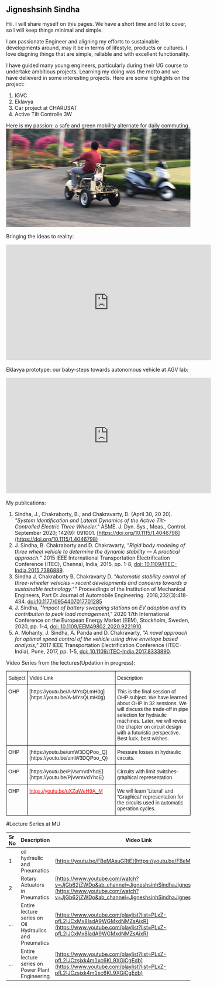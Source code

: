 ## Jigneshsinh Sindha

Hii. I will share myself on this pages. We have a short time and lot to cover, so I will keep things minimal and simple.

I am passionate Engineer and aligning my efforts to sustainable developments around, may it be in terms of lifestyle, products or cultures. I love disgning things that are simple, reliable and with excellent functionality.

I have guided many young engineers, particularly during their UG course to undertake ambitious projects. Learning my doing was the motto and we have delieverd in some interesting projects.
Here are some highlights on the project:
1. IGVC
2. Eklavya
3. Car project at CHARUSAT
4. Active Tilt Controlle 3W


Here is my passion: a safe and green mobility alternate for daily commuting.
![Screenshot](screenshot.jpg)

Bringing the ideas to reality:
<iframe width="560" height="315" src="https://www.youtube.com/embed/-VjmnLb2v14" title="YouTube video player" frameborder="0" allow="accelerometer; autoplay; clipboard-write; encrypted-media; gyroscope; picture-in-picture" allowfullscreen></iframe>


Eklavya prototype: our baby-steps towards autonomous vehicle at AGV lab:

<iframe width="560" height="315" src="https://www.youtube.com/embed/pNapyZJ8rZw" title="YouTube video player" frameborder="0" allow="accelerometer; autoplay; clipboard-write; encrypted-media; gyroscope; picture-in-picture" allowfullscreen></iframe>    

My publications:
1. Sindha, J., Chakraborty, B., and Chakravarty, D. (April 30, 20 20). _"System Identification and Lateral Dynamics of the Active Tilt-Controlled Electric Three Wheeler."_ ASME. J. Dyn. Sys., Meas., Control. September 2020; 142(9): 091001. [https://doi.org/10.1115/1.4046798](https://doi.org/10.1115/1.4046798)
2. J. Sindha, B. Chakraborty and D. Chakravarty, _"Rigid body modeling of three wheel vehicle to determine the dynamic stability — A practical approach._" 2015 IEEE International Transportation Electrification Conference (ITEC), Chennai, India, 2015, pp. 1-8, [doi: 10.1109/ITEC-India.2015.7386889](https://ieeexplore.ieee.org/abstract/document/7386889).
3. Sindha J, Chakraborty B, Chakravarty D. _"Automatic stability control of three-wheeler vehicles – recent developments and concerns towards a sustainable technology._"" Proceedings of the Institution of Mechanical Engineers, Part D: Journal of Automobile Engineering. 2018;232(3):418-434. [doi:10.1177/0954407017701285](https://journals.sagepub.com/doi/abs/10.1177/0954407017701285)
4. J. Sindha, _"Impact of battery swapping stations on EV adoption and its contribution to peak load management,"_ 2020 17th International Conference on the European Energy Market (EEM), Stockholm, Sweden, 2020, pp. 1-4, [doi: 10.1109/EEM49802.2020.9221910](https://ieeexplore.ieee.org/abstract/document/9221910).  
5. A. Mohanty, J. Sindha, A. Panda and D. Chakravarty, _"A novel approach for optimal speed control of the vehicle using drive envelope based analysis,"_ 2017 IEEE Transportation Electrification Conference (ITEC-India), Pune, 2017, pp. 1-5, [doi: 10.1109/ITEC-India.2017.8333890](https://ieeexplore.ieee.org/abstract/document/8333890).


<span class="__dimensions_badge_embed__" data-doi="10.1001/jama.2016.9797"></span><script async src="https://badge.dimensions.ai/badge.js" charset="utf-8"></script>
<!-- from the source "https://badge.dimensions.ai/#build"!> -->

Video Series from the lectures(Updation in progress):
<style type="text/css">
.tg  {border-collapse:collapse;border-spacing:0;}
.tg td{border-color:black;border-style:solid;border-width:1px;font-family:Arial, sans-serif;font-size:14px;
  overflow:hidden;padding:10px 5px;word-break:normal;}
.tg th{border-color:black;border-style:solid;border-width:1px;font-family:Arial, sans-serif;font-size:14px;
  font-weight:normal;overflow:hidden;padding:10px 5px;word-break:normal;}
.tg .tg-0lax{text-align:left;vertical-align:top}
</style>
<table class="tg">
<thead>
  <tr>
    <th class="tg-0lax">Subject</th>
    <th class="tg-0lax">Video Link</th>
    <th class="tg-0lax">Description</th>
  </tr>
</thead>
<tbody>
  <tr>
    <td class="tg-0lax">OHP</td>
    <td class="tg-0lax">[https://youtu.be/A-MYsQLmH0g](https://youtu.be/A-MYsQLmH0g)</td>
    <td class="tg-0lax">This is the final session of OHP subject. We have learned about OHP in 32 sessions. We will discuss the trade-off in pipe selection for hydraulic machines. Later, we will revise the chapter on circuit design with a futuristic perspective. Best luck, best wishes. </td>
  </tr>
  <tr>
    <td class="tg-0lax">OHP</td>
    <td class="tg-0lax">[https://youtu.be/umW3DQPoo_Q](https://youtu.be/umW3DQPoo_Q)</td>
    <td class="tg-0lax">Pressure losses in hydraulic circuits. </td>
  </tr>
  <tr>
    <td class="tg-0lax">OHP</td>
    <td class="tg-0lax">[https://youtu.be/PjVwmVdYhcE](https://youtu.be/PjVwmVdYhcE)</td>
    <td class="tg-0lax">Circuits with limit switches-graphical representation</td>
  </tr>
  <tr>
    <td class="tg-0lax">OHP</td>
    <td class="tg-0lax"><a href="https://youtu.be/uXZaWeH9A_M"><span style="text-decoration:none;color:red">https://youtu.be/uXZaWeH9A_M</span></a></td>
    <td class="tg-0lax">We will learn 'Literal' and "Graphical' representation for the circuits used in automatic operation cycles. </td>
  </tr>
</tbody>
</table>

#Lecture Series at MU

| Sr No          | Description    | Video Link |
| :------------- | :------------- |------------|
| 1              | oil hydraulic and Pneumatics| [https://youtu.be/FBeMAsuGRtE](https://youtu.be/FBeMAsuGRtE) |
| 2              | Rotary Actuators in Pneumatics| [https://www.youtube.com/watch?v=JjGb62jZWDo&ab_channel=JigneshsinhSindhaJigneshsinhSindha](https://www.youtube.com/watch?v=JjGb62jZWDo&ab_channel=JigneshsinhSindhaJigneshsinhSindha) |
| ...              | Entire lecture series on Oil Hydraulics and Pneumatics| [https://www.youtube.com/playlist?list=PLxZ-pfL2IJCxMx8ladA9WGMxdNMZsAixR](https://www.youtube.com/playlist?list=PLxZ-pfL2IJCxMx8ladA9WGMxdNMZsAixR) |
| ...              | Entire lecture series on Power Plant Engineering| [https://www.youtube.com/playlist?list=PLxZ-pfL2IJCzsjxk4m1xc6KL9XGjCgEdb](https://www.youtube.com/playlist?list=PLxZ-pfL2IJCzsjxk4m1xc6KL9XGjCgEdb) |

<!-- # Header 1 (About me)
## Header 2 ()
### Header 3
Education
- Bulleted
- List
My publications
1. Numbered
2. List

**Bold** and _Italic_ and `Code` text

[Link](url) and ![Image](src)
```

For more details see [GitHub Flavored Markdown](https://guides.github.com/features/mastering-markdown/).

### Jekyll Themes

Your Pages site will use the layout and styles from the Jekyll theme you have selected in your [repository settings](https://github.com/Jigs86/Jigs86.github.io/settings). The name of this theme is saved in the Jekyll `_config.yml` configuration file.

### Support or Contact

Having trouble with Pages? Check out our [documentation](https://docs.github.com/categories/github-pages-basics/) or [contact support](https://support.github.com/contact) and we’ll help you sort it out. -->
